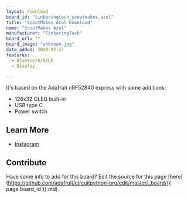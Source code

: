 ```yaml
---
layout: download
board_id: "tinkeringtech_scoutmakes_azul"
title: "ScoutMakes Azul Download"
name: "ScoutMakes Azul"
manufacturer: "TinkeringTech"
board_url: ""
board_image: "unknown.jpg"
date_added: 2020-07-27
features:
  - Bluetooth/BTLE
  - Display

---
```


It's based on the Adafruit nRF52840 express with some additions:

- 128x32 OLED built-in
- USB type C
- Power switch

## Learn More

* [Instagram](https://www.instagram.com/p/CBdmkFbJNzQ/)

## Contribute

Have some info to add for this board? Edit the source for this page [here](https://github.com/adafruit/circuitpython-org/edit/master/_board/{{ page.board_id }}.md).
